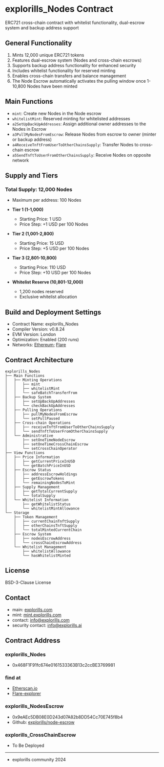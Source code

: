 # explorills_Nodes Contract

ERC721 cross-chain contract with whitelist functionality, dual-escrow system and backup address support

## General Functionality

1. Mints 12,000 unique ERC721 tokens
2. Features dual-escrow system (Nodes and cross-chain escrows)
3. Supports backup address functionality for enhanced security
4. Includes whitelist functionality for reserved minting
5. Enables cross-chain transfers and balance management
6. The Node Escrow automatically activates the pulling window once 1-10,800 Nodes have been minted

## Main Functions

* `mint`: Create new Nodes in the Node escrow
* `whitelistMint`: Reserved minting for whitelisted addresses
* `a2SetUpBackUpAddresses`: Assign additional owner addresses to the Nodes in Escrow
* `a3PullMyNodesFromEscrow`: Release Nodes from escrow to owner (minter or backup address)
* `a4ReceiveTnftFromUserToOtherChainsSupply`: Transfer Nodes to cross-chain escrow
* `a5SendTnftToUserFromOtherChainsSupply`: Receive Nodes on opposite network 

## Supply and Tiers

### Total Supply: 12,000 Nodes

* Maximum per address: 100 Nodes

* **Tier 1 (1-1,000)**
  - Starting Price: 1 USD
  - Price Step: +1 USD per 100 Nodes
* **Tier 2 (1,001-2,800)**
  - Starting Price: 15 USD
  - Price Step: +5 USD per 100 Nodes
* **Tier 3 (2,801-10,800)**
  - Starting Price: 110 USD
  - Price Step: +10 USD per 100 Nodes
* **Whitelist Reserve (10,801-12,000)**
  - 1,200 nodes reserved
  - Exclusive whitelist allocation

## Build and Deployment Settings
* Contract Name: explorills_Nodes
* Compiler Version: v0.8.24
* EVM Version: London
* Optimization: Enabled (200 runs)
* Networks: [Ethereum](https://ethereum.org/en/); [Flare](https://flare.network/)

## Contract Architecture
```
explorills_Nodes
├── Main Functions
│   ├── Minting Operations
│   │   ├── mint
│   │   ├── whitelistMint
│   │   └── safeBatchTransferFrom
│   ├── Backup System
│   │   ├── setUpBackUpAddresses
│   │   └── checkBackUpAddresses
│   ├── Pulling Operations
│   │   ├── pullMyNodesFromEscrow
│   │   └── setPullPaused
│   ├── Cross-chain Operations
│   │   ├── receiveTnftFromUserToOtherChainsSupply
│   │   └── sendTnftToUserFromOtherChainsSupply
│   └── Administrative
│       ├── setOneTimeNodeEscrow
│       ├── setOneTimeCrossChainEscrow
│       └── setCrossChainOperator
├── View Functions
│   ├── Price Information
│   │   ├── getCurrentPriceInUSD
│   │   └── getBatchPriceInUSD
│   ├── Escrow Status
│   │   ├── addressEscrowHoldings
│   │   ├── getEscrowTokens
│   │   └── remainingNodesToMint
│   ├── Supply Management
│   │   ├── getTotalCurrentSupply
│   │   └── totalSupply
│   └── Whitelist Information
│       ├── getWhitelistStatus
│       └── whitelistMintAllowance
└── Storage
    ├── Token Management
    │   ├── currentChainTnftSupply
    │   ├── otherChainsTnftSupply
    │   └── totalMintedCurrentChain
    ├── Escrow System
    │   ├── nodesEscrowAddress
    │   └── crossChainEscrowAddress
    └── Whitelist Management
        ├── whitelistAllowance
        └── hasWhitelistMinted
```

## License

BSD-3-Clause License

## Contact

- main: [explorills.com](https://explorills.com)
- mint: [mint.explorills.com](https://mint.explorills.com)
- contact: info@explorills.com
- security contact: info@explorills.ai

## Contract Address
### explorills_Nodes 
- 0x468F1F91fc674e0161533363B13c2ccBE3769981
### find at
- [Etherscan.io](https://etherscan.io/address/0x468F1F91fc674e0161533363B13c2ccBE3769981#code)
- [Flare-explorer](https://flare-explorer.flare.network/address/0x468F1F91fc674e0161533363B13c2ccBE3769981?tab=contract)

### explorills_NodesEscrow
- 0x9eAEc5DB08E0D243d07A82b8DD54Cc70E745f8b4
- Github: [explorills/node-escrow](https://github.com/explorills/node-escrow/tree/main)

### explorills_CrossChainEscrow
- To Be Deployed
---

- explorills community 2024
